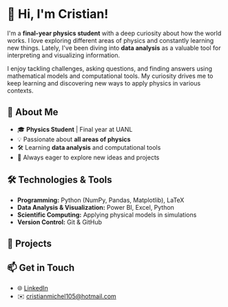 # 👋 Hi, I'm Cristian!  

I'm a **final-year physics student** with a deep curiosity about how the world works. I love exploring different areas of physics and constantly learning new things. Lately, I've been diving into **data analysis** as a valuable tool for interpreting and visualizing information.  

I enjoy tackling challenges, asking questions, and finding answers using mathematical models and computational tools. My curiosity drives me to keep learning and discovering new ways to apply physics in various contexts.  

## 🔎 About Me  
- 🎓 **Physics Student** | Final year at UANL  
- 💡 Passionate about **all areas of physics**  
- 🛠 Learning **data analysis** and computational tools  
- 🚀 Always eager to explore new ideas and projects  

## 🛠 Technologies & Tools  
- **Programming:** Python (NumPy, Pandas, Matplotlib), LaTeX  
- **Data Analysis & Visualization:** Power BI, Excel, Python  
- **Scientific Computing:** Applying physical models in simulations  
- **Version Control:** Git & GitHub  

## 📂 Projects

## 📫 Get in Touch  
- 🌐 [LinkedIn](https://www.linkedin.com/in/cristian-castillo-6b10b7333/)
- ✉️ cristianmichel105@hotmail.com  
 

